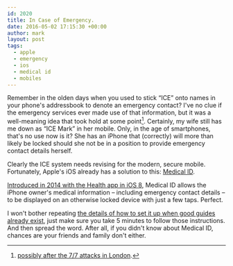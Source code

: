 ```yaml
---
id: 2020
title: In Case of Emergency.
date: 2016-05-02 17:15:30 +00:00
author: mark
layout: post
tags:
  - apple
  - emergency
  - ios
  - medical id
  - mobiles
---
```

Remember in the olden days when you used to stick &#8220;ICE&#8221; onto names in your phone's addressbook to denote an emergency contact? I've no clue if the emergency services ever made use of that information, but it was a well-meaning idea that took hold at some point[^fn-somepoint]. Certainly, my wife still has me down as &#8220;ICE Mark&#8221; in her mobile. Only, in the age of smartphones, that's no use now is it? She has an iPhone that (correctly) will more than likely be locked should she not be in a position to provide emergency contact details herself.

Clearly the ICE system needs revising for the modern, secure mobile. Fortunately, Apple's iOS already has a solution to this: [Medical ID](https://support.apple.com/en-gb/HT203037#medicalid).

[Introduced in 2014 with the Health app in iOS 8](http://www.anandtech.com/show/8321/the-ios-8-review/7), Medical ID allows the iPhone owner's medical information &#8211; including emergency contact details &#8211; to be displayed on an otherwise locked device with just a few taps. Perfect.

I won't bother repeating [the details of how to set it up when good guides already exist](http://512pixels.net/2014/09/how-to-setup-medical-id-with-ios-8s-health-app/), just make sure you take 5 minutes to follow those instructions. And then spread the word. After all, if you didn't know about Medical ID, chances are your friends and family don't either.

[^fn-somepoint]: [possibly after the 7/7 attacks in London](http://news.bbc.co.uk/1/hi/england/4674331.stm).
